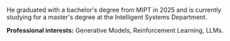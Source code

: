 He graduated with a bachelor's degree from MIPT in 2025 and is currently studying for a master's degree at the Intelligent Systems Department.

**Professional interests:** Generative Models, Reinforcement Learning, LLMs.
